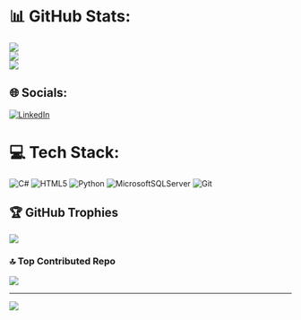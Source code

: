 
# 📊 GitHub Stats:
![](https://github-readme-stats.vercel.app/api?username=bahtiyar-h&theme=great-gatsby&hide_border=false&include_all_commits=true&count_private=false)<br/>
![](https://github-readme-streak-stats.herokuapp.com/?user=bahtiyar-h&theme=great-gatsby&hide_border=false)<br/>
![](https://github-readme-stats.vercel.app/api/top-langs/?username=bahtiyar-h&theme=great-gatsby&hide_border=false&include_all_commits=true&count_private=false&layout=compact)

## 🌐 Socials:
[![LinkedIn](https://img.shields.io/badge/LinkedIn-%230077B5.svg?logo=linkedin&logoColor=white)](https://linkedin.com/in/bahtiyar-halilbeyoglu) 

# 💻 Tech Stack:
![C#](https://img.shields.io/badge/c%23-%23239120.svg?style=for-the-badge&logo=csharp&logoColor=white) ![HTML5](https://img.shields.io/badge/html5-%23E34F26.svg?style=for-the-badge&logo=html5&logoColor=white) ![Python](https://img.shields.io/badge/python-3670A0?style=for-the-badge&logo=python&logoColor=ffdd54) ![MicrosoftSQLServer](https://img.shields.io/badge/Microsoft%20SQL%20Server-CC2927?style=for-the-badge&logo=microsoft%20sql%20server&logoColor=white) ![Git](https://img.shields.io/badge/git-%23F05033.svg?style=for-the-badge&logo=git&logoColor=white)

## 🏆 GitHub Trophies
![](https://github-profile-trophy.vercel.app/?username=bahtiyar-h&theme=gruvbox&no-frame=true&no-bg=false&margin-w=4)

### 🔝 Top Contributed Repo
![](https://github-contributor-stats.vercel.app/api?username=bahtiyar-h&limit=5&theme=merko&combine_all_yearly_contributions=true)

---
![](https://komarev.com/ghpvc/?username=bahtiyar-h&label=PROFILE+VIEWS)

